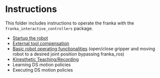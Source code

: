 # Instructions

This folder includes instructions to operate the franka with the ``franka_interactive_controllers`` package. 

- [Startup the robot](https://github.com/nbfigueroa/franka_interactive_controllers/blob/main/doc/instructions/robot_startup.md)
- [External tool compensation](https://github.com/nbfigueroa/franka_interactive_controllers/blob/main/doc/instructions/external_tool_compensation.md)
- [Basic robot operating functionalities](https://github.com/nbfigueroa/franka_interactive_controllers/blob/main/doc/instructions/basic_robot_control.md) (open/close gripper and moving robot to a desired joint position bypassing franka_ros)
- [Kinesthetic Teaching/Recording](https://github.com/nbfigueroa/franka_interactive_controllers/blob/main/doc/instructions/kinesthetic_teaching_recording.md)
- Learning DS motion policies
- Executing DS motion policies
